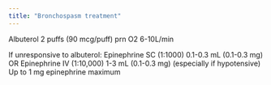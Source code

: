 ```yaml
---
title: "Bronchospasm treatment"
---
```

Albuterol 2 puffs (90 mcg/puff) prn
O2 6-10L/min

If unresponsive to albuterol:
Epinephrine SC (1:1000) 0.1-0.3 mL (0.1-0.3 mg) OR
Epinephrine IV (1:10,000) 1-3 mL (0.1-0.3 mg) (especially if hypotensive)
Up to 1 mg epinephrine maximum

